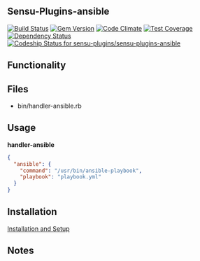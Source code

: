 ## Sensu-Plugins-ansible

[![Build Status](https://travis-ci.org/sensu-plugins/sensu-plugins-ansible.svg?branch=master)](https://travis-ci.org/sensu-plugins/sensu-plugins-ansible)
[![Gem Version](https://badge.fury.io/rb/sensu-plugins-ansible.svg)](http://badge.fury.io/rb/sensu-plugins-ansible)
[![Code Climate](https://codeclimate.com/github/sensu-plugins/sensu-plugins-ansible/badges/gpa.svg)](https://codeclimate.com/github/sensu-plugins/sensu-plugins-ansible)
[![Test Coverage](https://codeclimate.com/github/sensu-plugins/sensu-plugins-ansible/badges/coverage.svg)](https://codeclimate.com/github/sensu-plugins/sensu-plugins-ansible)
[![Dependency Status](https://gemnasium.com/sensu-plugins/sensu-plugins-ansible.svg)](https://gemnasium.com/sensu-plugins/sensu-plugins-ansible)
[ ![Codeship Status for sensu-plugins/sensu-plugins-ansible](https://codeship.com/projects/3192fe00-d4b5-0132-4979-16774c8da8c5/status?branch=master)](https://codeship.com/projects/77869)

## Functionality

## Files
 * bin/handler-ansible.rb


## Usage

**handler-ansible**
```json
{
  "ansible": {
    "command": "/usr/bin/ansible-playbook",
    "playbook": "playbook.yml"
  }
}
```
## Installation

[Installation and Setup](https://github.com/sensu-plugins/documentation/blob/master/user_docs/installation_instructions.md)

## Notes
